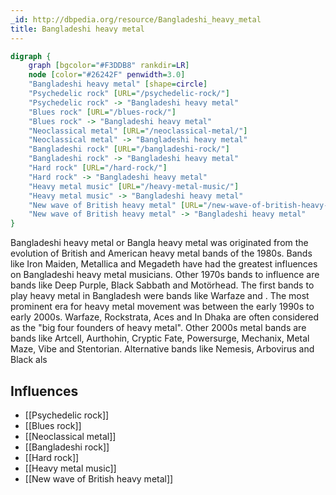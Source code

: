 ```yaml
---
_id: http://dbpedia.org/resource/Bangladeshi_heavy_metal
title: Bangladeshi heavy metal
---
```


```dot
digraph {
	graph [bgcolor="#F3DDB8" rankdir=LR]
	node [color="#26242F" penwidth=3.0]
	"Bangladeshi heavy metal" [shape=circle]
	"Psychedelic rock" [URL="/psychedelic-rock/"]
	"Psychedelic rock" -> "Bangladeshi heavy metal"
	"Blues rock" [URL="/blues-rock/"]
	"Blues rock" -> "Bangladeshi heavy metal"
	"Neoclassical metal" [URL="/neoclassical-metal/"]
	"Neoclassical metal" -> "Bangladeshi heavy metal"
	"Bangladeshi rock" [URL="/bangladeshi-rock/"]
	"Bangladeshi rock" -> "Bangladeshi heavy metal"
	"Hard rock" [URL="/hard-rock/"]
	"Hard rock" -> "Bangladeshi heavy metal"
	"Heavy metal music" [URL="/heavy-metal-music/"]
	"Heavy metal music" -> "Bangladeshi heavy metal"
	"New wave of British heavy metal" [URL="/new-wave-of-british-heavy-metal/"]
	"New wave of British heavy metal" -> "Bangladeshi heavy metal"
}
```

Bangladeshi heavy metal or Bangla heavy metal was originated from the evolution of British and American heavy metal bands of the 1980s. Bands like Iron Maiden, Metallica and Megadeth have had the greatest influences on Bangladeshi heavy metal musicians. Other 1970s bands to influence are bands like Deep Purple, Black Sabbath and Motörhead. The first bands to play heavy metal in Bangladesh were bands like Warfaze and . The most prominent era for heavy metal movement was between the early 1990s to early 2000s. Warfaze, Rockstrata, Aces and In Dhaka are often considered as the "big four founders of heavy metal". Other 2000s metal bands are bands like Artcell, Aurthohin, Cryptic Fate, Powersurge, Mechanix, Metal Maze, Vibe and Stentorian. Alternative bands like Nemesis, Arbovirus and Black als

## Influences

- [[Psychedelic rock]]
- [[Blues rock]]
- [[Neoclassical metal]]
- [[Bangladeshi rock]]
- [[Hard rock]]
- [[Heavy metal music]]
- [[New wave of British heavy metal]]
